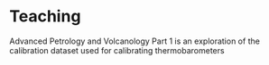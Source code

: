 # Teaching
Advanced Petrology and Volcanology
Part 1 is an exploration of the calibration dataset used for calibrating thermobarometers
